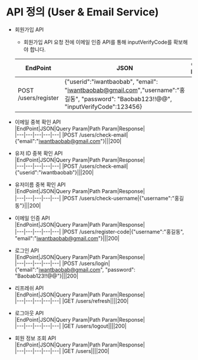 # API 정의 (User & Email Service)
- 회원가입 API  
  - 회원가입 API 요청 전에 이메일 인증 API를 통해 inputVerifyCode를 확보해야 합니다.
  
  |EndPoint|JSON|Query Param|Path Param|Response|  
  |---|---|---|---|---|
  |POST /users/register|{"userid":"iwantbaobab", "email": "iwantbaobab@gmail.com","username":"홍길동", "password": "Baobab123!!@@", "inputVerifyCode":123456}|||201|  

- 이메일 중복 확인 API  
  |EndPoint|JSON|Query Param|Path Param|Response|  
  |---|---|---|---|---|
  |POST /users/check-email|{"email":"iwantbaobab@gmail.com"}|||200|

- 유저 ID 중복 확인 API  
  |EndPoint|JSON|Query Param|Path Param|Response|  
  |---|---|---|---|---|
  |POST /users/check-email|{"userid":"iwantbaobab"}|||200|

- 유저이름 중복 확인 API  
  |EndPoint|JSON|Query Param|Path Param|Response|  
  |---|---|---|---|---|
  |POST /users/check-username|{"username":"홍길동"}|||200|
  
- 이메일 인증 API  
  |EndPoint|JSON|Query Param|Path Param|Response|  
  |---|---|---|---|---|
  |POST /users/register-code|{"username":"홍길동", "email":"iwantbaobab@gmail.com"}|||200|      
  
- 로그인 API  
  |EndPoint|JSON|Query Param|Path Param|Response|  
  |---|---|---|---|---|
  |POST /users/login|{"email":"iwantbaobab@gmail.com", "password": "Baobab123!!@@"}|||200|  

- 리프레쉬 API  
  |EndPoint|JSON|Query Param|Path Param|Response|  
  |---|---|---|---|---|
  |GET /users/refresh||||200|  

- 로그아웃 API  
  |EndPoint|JSON|Query Param|Path Param|Response|  
  |---|---|---|---|---|
  |GET /users/logout||||200|  

- 회원 정보 조회 API  
  |EndPoint|JSON|Query Param|Path Param|Response|  
  |---|---|---|---|---|
  |GET /users||||200|